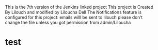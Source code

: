 This is the 7th version of the Jenkins linked project
This project is Created By Lilouch and modified by Liloucha Dell
The Notifications feature is configured for this project: emails willl be sent to lilouch
please don't change the file unless you got permission from admin/Liloucha
# test
